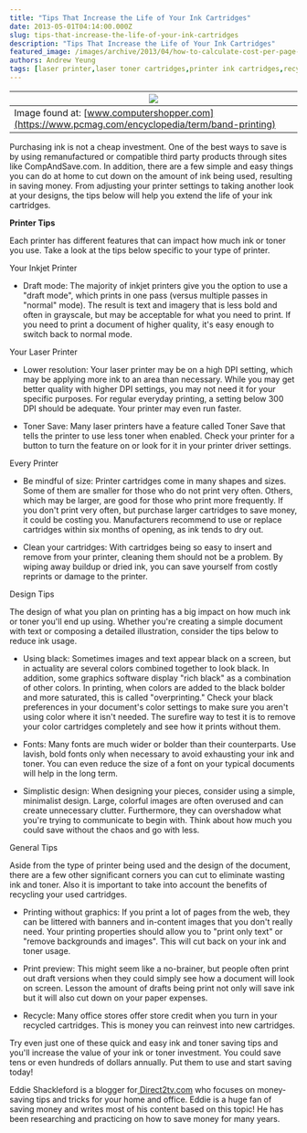 ```yaml
---
title: "Tips That Increase the Life of Your Ink Cartridges"
date: 2013-05-01T04:14:00.000Z
slug: tips-that-increase-the-life-of-your-ink-cartridges
description: "Tips That Increase the Life of Your Ink Cartridges"
featured_image: /images/archive/2013/04/how-to-calculate-cost-per-page-and-save-money-printing_medium.jpg
authors: Andrew Yeung
tags: [laser printer,laser toner cartridges,printer ink cartridges,recycling,saving on office supplies,ink cartridges,inkjet printer,d]
---
```


| [![](/blog/images/how-to-calculate-cost-per-page-and-save-money-printing-medium.jpg)](/blog/images/how-to-calculate-cost-per-page-and-save-money-printing-medium.jpg) |
| ---------------------------------------------------------------------------------------------------------------------------------------------------------------- |
| Image found at: [www.computershopper.com](https://www.pcmag.com/encyclopedia/term/band-printing)                                                                 |

  
Purchasing ink is not a cheap investment. One of the best ways to save is by using remanufactured or compatible third party products through sites like CompAndSave.com. In addition, there are a few simple and easy things you can do at home to cut down on the amount of ink being used, resulting in saving money. From adjusting your printer settings to taking another look at your designs, the tips below will help you extend the life of your ink cartridges. 

**Printer Tips** 

Each printer has different features that can impact how much ink or toner you use. Take a look at the tips below specific to your type of printer.

  
Your Inkjet Printer

* Draft mode: The majority of inkjet printers give you the option to use a "draft mode", which prints in one pass (versus multiple passes in "normal" mode). The result is text and imagery that is less bold and often in grayscale, but may be acceptable for what you need to print. If you need to print a document of higher quality, it's easy enough to switch back to normal mode.

Your Laser Printer

* Lower resolution: Your laser printer may be on a high DPI setting, which may be applying more ink to an area than necessary. While you may get better quality with higher DPI settings, you may not need it for your specific purposes. For regular everyday printing, a setting below 300 DPI should be adequate. Your printer may even run faster.

* Toner Save: Many laser printers have a feature called Toner Save that tells the printer to use less toner when enabled. Check your printer for a button to turn the feature on or look for it in your printer driver settings.

Every Printer

* Be mindful of size: Printer cartridges come in many shapes and sizes. Some of them are smaller for those who do not print very often. Others, which may be larger, are good for those who print more frequently. If you don't print very often, but purchase larger cartridges to save money, it could be costing you. Manufacturers recommend to use or replace cartridges within six months of opening, as ink tends to dry out.

* Clean your cartridges: With cartridges being so easy to insert and remove from your printer, cleaning them should not be a problem. By wiping away buildup or dried ink, you can save yourself from costly reprints or damage to the printer.

Design Tips  

The design of what you plan on printing has a big impact on how much ink or toner you'll end up using. Whether you're creating a simple document with text or composing a detailed illustration, consider the tips below to reduce ink usage. 

  
* Using black: Sometimes images and text appear black on a screen, but in actuality are several colors combined together to look black. In addition, some graphics software display "rich black" as a combination of other colors. In printing, when colors are added to the black bolder and more saturated, this is called "overprinting." Check your black preferences in your document's color settings to make sure you aren't using color where it isn't needed. The surefire way to test it is to remove your color cartridges completely and see how it prints without them.

* Fonts: Many fonts are much wider or bolder than their counterparts. Use lavish, bold fonts only when necessary to avoid exhausting your ink and toner. You can even reduce the size of a font on your typical documents will help in the long term.

* Simplistic design: When designing your pieces, consider using a simple, minimalist design. Large, colorful images are often overused and can create unnecessary clutter. Furthermore, they can overshadow what you're trying to communicate to begin with. Think about how much you could save without the chaos and go with less.

General Tips

Aside from the type of printer being used and the design of the document, there are a few other significant corners you can cut to eliminate wasting ink and toner. Also it is important to take into account the benefits of recycling your used cartridges. 

  
* Printing without graphics: If you print a lot of pages from the web, they can be littered with banners and in-content images that you don't really need. Your printing properties should allow you to "print only text" or "remove backgrounds and images". This will cut back on your ink and toner usage.

* Print preview: This might seem like a no-brainer, but people often print out draft versions when they could simply see how a document will look on screen. Lesson the amount of drafts being print not only will save ink but it will also cut down on your paper expenses.

* Recycle: Many office stores offer store credit when you turn in your recycled cartridges. This is money you can reinvest into new cartridges.

Try even just one of these quick and easy ink and toner saving tips and you'll increase the value of your ink or toner investment. You could save tens or even hundreds of dollars annually. Put them to use and start saving today!

  
Eddie Shackleford is a blogger for[ Direct2tv.com](https://www.directv.com/satellite/) who focuses on money-saving tips and tricks for your home and office. Eddie is a huge fan of saving money and writes most of his content based on this topic! He has been researching and practicing on how to save money for many years.